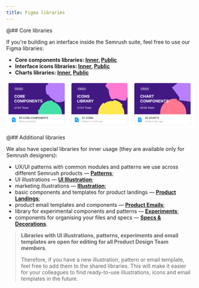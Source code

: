 ```yaml
---
title: Figma libraries
---
```


@## Core libraries

If you're building an interface inside the Semrush suite, feel free to use our Figma libraries:

- **Core components libraries: [Inner](https://www.figma.com/file/pird5k22HfjGRUzZUfW1Qf/%E2%9D%96-New-Components), [Public](https://www.figma.com/community/file/1085155066176261708)**
- **Interface icons libraries: [Inner](https://www.figma.com/file/lVX2dKnVFtcSTQV7eSS5j1/%F0%9F%94%8D-Icons), [Public](https://www.figma.com/community/file/1104055318873511031)**
- **Charts libraries: [Inner](https://www.figma.com/file/eODzGSSSlI8fl0x5fsv9cf/%E2%9C%A8-Charts), [Public](https://www.figma.com/community/file/1104055641569356920)**

![all libraries](static/figma-libraries.png)

@## Additional libraries

We also have special libraries for inner usage (they are available only for Semrush designers):

- UX/UI patterns with common modules and patterns we use across different Semrush products — **[Patterns](https://www.figma.com/file/EWdX1ly5KsoNu8sywYJdKk/%F0%9F%92%A0-Patterns)**;
- UI illustrations — **[UI Illustration](https://www.figma.com/file/0eyXfQt4cbmx5y8L5oddeo/%F0%9F%91%A9%E2%80%8D%F0%9F%8E%A4-UI-illustrations)**;
- marketing illustrations — **[Illustration](https://www.figma.com/file/UbJFnas5a8uAVlubA8RtmU/Illustration)**;
- basic components and templates for product landings — **[Product Landings](https://www.figma.com/file/K02X01Nb0LuGuHTzsaE5DK/Product-landings-library)**;
- product email templates and components — **[Product Emails](https://www.figma.com/file/uBxKSTlXSEDiKvFp6txzrr/NEW-%E2%80%A2-Product-emails?node-id=1%3A164)**;
- library for experimental components and patterns — **[Experiments](https://www.figma.com/file/n694tB9BkzBkhxetdTiFE8/Experimental-components)**;
- components for organising your files and specs — **[Specs & Decorations](https://www.figma.com/file/WOJHmjxdmhcTmrvifJo1FkRL/Specs-and-Decoration)**.

> **Libraries with UI illustrations, patterns, experiments and email templates are open for editing for all Product Design Team members**.
>
> Therefore, if you have a new illustration, pattern or email template, feel free to add them to the shared libraries. This will make it easier for your colleagues to find ready-to-use illustrations, icons and email templates in the future.
